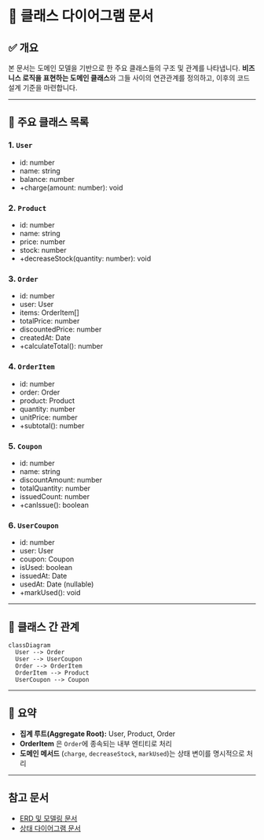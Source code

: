 # 📄 클래스 다이어그램 문서

## ✅ 개요

본 문서는 도메인 모델을 기반으로 한 주요 클래스들의 구조 및 관계를 나타냅니다. **비즈니스 로직을 표현하는 도메인 클래스**와 그들 사이의 연관관계를 정의하고, 이후의 코드 설계 기준을 마련합니다.

---

## 📌 주요 클래스 목록

### 1. `User`

-   id: number
-   name: string
-   balance: number
-   +charge(amount: number): void

### 2. `Product`

-   id: number
-   name: string
-   price: number
-   stock: number
-   +decreaseStock(quantity: number): void

### 3. `Order`

-   id: number
-   user: User
-   items: OrderItem\[]
-   totalPrice: number
-   discountedPrice: number
-   createdAt: Date
-   +calculateTotal(): number

### 4. `OrderItem`

-   id: number
-   order: Order
-   product: Product
-   quantity: number
-   unitPrice: number
-   +subtotal(): number

### 5. `Coupon`

-   id: number
-   name: string
-   discountAmount: number
-   totalQuantity: number
-   issuedCount: number
-   +canIssue(): boolean

### 6. `UserCoupon`

-   id: number
-   user: User
-   coupon: Coupon
-   isUsed: boolean
-   issuedAt: Date
-   usedAt: Date (nullable)
-   +markUsed(): void

---

## 📌 클래스 간 관계

```mermaid
classDiagram
  User --> Order
  User --> UserCoupon
  Order --> OrderItem
  OrderItem --> Product
  UserCoupon --> Coupon
```

---

## 📌 요약

-   **집계 루트(Aggregate Root):** User, Product, Order
-   **OrderItem** 은 `Order`에 종속되는 내부 엔티티로 처리
-   **도메인 메서드** (`charge`, `decreaseStock`, `markUsed`)는 상태 변이를 명시적으로 처리

---

## 참고 문서

-   [ERD 및 모델링 문서](./02-erd.md)
-   [상태 다이어그램 문서](./05-state.md)
